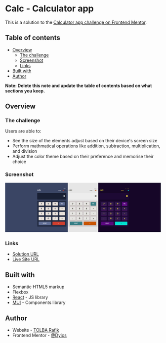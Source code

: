 # Calc - Calculator app

This is a solution to the [Calculator app challenge on Frontend Mentor](https://www.frontendmentor.io/challenges/calculator-app-9lteq5N29).

## Table of contents

- [Overview](#overview)
  - [The challenge](#the-challenge)
  - [Screenshot](#screenshot)
  - [Links](#links)
- [Built with](#built-with)
- [Author](#author)

**Note: Delete this note and update the table of contents based on what sections you keep.**

## Overview

### The challenge

Users are able to:

- See the size of the elements adjust based on their device's screen size
- Perform mathmatical operations like addition, subtraction, multiplication, and division
- Adjust the color theme based on their preference and memorise their choice

### Screenshot

![desktop view](./screenshot.png)

### Links

- [Solution URL](https://www.frontendmentor.io/solutions/calculator-app-with-react-BkujtGxIc)
- [Live Site URL](https://dyios.github.io/calculator-app/)

## Built with

- Semantic HTML5 markup
- Flexbox
- [React](https://reactjs.org/) - JS library
- [MUI](https://mui.com/) - Components library

## Author

- Website - [TOLBA Rafik](https://r-tolba.netlify.app/)
- Frontend Mentor - [@Dyios](https://www.frontendmentor.io/profile/Dyios)

